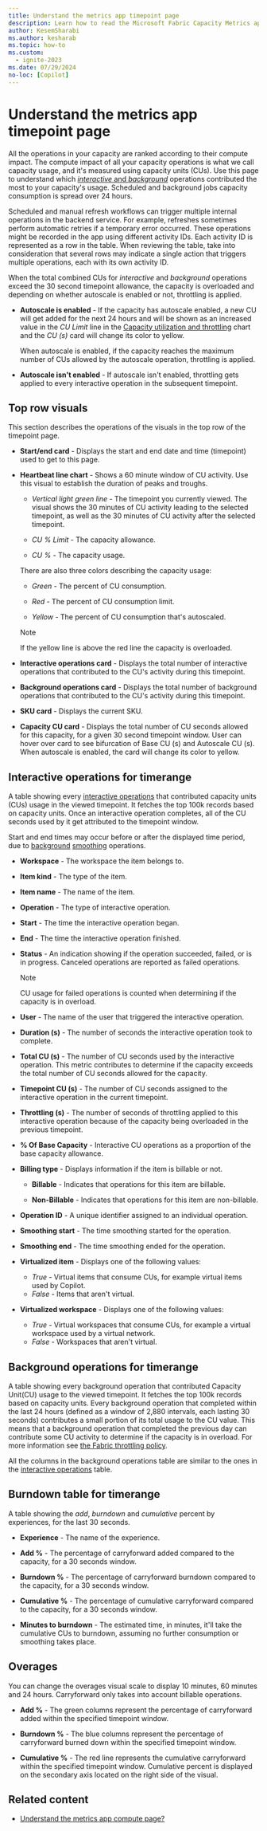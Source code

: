 ```yaml
---
title: Understand the metrics app timepoint page
description: Learn how to read the Microsoft Fabric Capacity Metrics app's explore page.
author: KesemSharabi
ms.author: kesharab
ms.topic: how-to
ms.custom:
  - ignite-2023
ms.date: 07/29/2024
no-loc: [Copilot]
---
```


# Understand the metrics app timepoint page

All the operations in your capacity are ranked according to their compute impact. The compute impact of all your capacity operations is what we call capacity usage, and it's measured using capacity units (CUs). Use this page to understand which [*interactive* and *background*](fabric-operations.md#interactive-and-background-operations) operations contributed the most to your capacity's usage. Scheduled and background jobs capacity consumption is spread over 24 hours.

Scheduled and manual refresh workflows can trigger multiple internal operations in the backend service. For example, refreshes sometimes perform automatic retries if a temporary error occurred. These operations might be recorded in the app using different activity IDs. Each activity ID is represented as a row in the table. When reviewing the table, take into consideration that several rows may indicate a single action that triggers multiple operations, each with its own activity ID.

When the total combined CUs for *interactive* and *background* operations exceed the 30 second timepoint allowance, the capacity is overloaded and depending on whether autoscale is enabled or not, throttling is applied.

* **Autoscale is enabled** - If the capacity has autoscale enabled, a new CU will get added for the next 24 hours and will be shown as an increased value in the *CU Limit* line in the [Capacity utilization and throttling](metrics-app-compute-page.md#capacity-utilization-and-throttling) chart and the *CU (s)* card will change its color to yellow.

    When autoscale is enabled, if the capacity reaches the maximum number of CUs allowed by the autoscale operation, throttling is applied.

* **Autoscale isn't enabled** - If autoscale isn't enabled, throttling gets applied to every interactive operation in the subsequent timepoint.

## Top row visuals

This section describes the operations of the visuals in the top row of the timepoint page.

* **Start/end card** - Displays the start and end date and time (timepoint) used to get to this page.

* **Heartbeat line chart** - Shows a 60 minute window of CU activity. Use this visual to establish the duration of peaks and troughs.

    * *Vertical light green line* - The timepoint you currently viewed. The visual shows the 30 minutes of CU activity leading to the selected timepoint, as well as the 30 minutes of CU activity after the selected timepoint.

    * *CU % Limit* - The capacity allowance.

    * *CU %* - The capacity usage.

    There are also three colors describing the capacity usage:

    * *Green* - The percent of CU consumption.

    * *Red* - The percent of CU consumption limit.

    * *Yellow* - The percent of CU consumption that's autoscaled.

    >[!NOTE]
    >If the yellow line is above the red line the capacity is overloaded.

* **Interactive operations card** - Displays the total number of interactive operations that contributed to the CU's activity during this timepoint.

* **Background operations card** - Displays the total number of background operations that contributed to the CU's activity during this timepoint.

* **SKU card** - Displays the current SKU.

* **Capacity CU card** - Displays the total number of CU seconds allowed for this capacity, for a given 30 second timepoint window. User can hover over card to see bifurcation of Base CU (s) and Autoscale CU (s). When autoscale is enabled, the card will change its color to yellow.

## Interactive operations for timerange

A table showing every [interactive operations](fabric-operations.md#interactive-operations) that contributed capacity units (CUs) usage in the viewed timepoint. It fetches the top 100k records based on capacity units. Once an interactive operation completes, all of the CU seconds used by it get attributed to the timepoint window.

Start and end times may occur before or after the displayed time period, due to [background](fabric-operations.md#background-operations) [smoothing](throttling.md) operations.

* **Workspace** - The workspace the item belongs to.

* **Item kind** - The type of the item.

* **Item name** - The name of the item.

* **Operation** - The type of interactive operation.

* **Start** - The time the interactive operation began.

* **End** - The time the interactive operation finished.

* **Status** - An indication showing if the operation succeeded, failed, or is in progress. Canceled operations are reported as failed operations.

    >[!NOTE]
    >CU usage for failed operations is counted when determining if the capacity is in overload.

* **User** - The name of the user that triggered the interactive operation.

* **Duration (s)** - The number of seconds the interactive operation took to complete.

* **Total CU (s)** - The number of CU seconds used by the interactive operation. This metric contributes to determine if the capacity exceeds the total number of CU seconds allowed for the capacity.

* **Timepoint CU (s)** - The number of CU seconds assigned to the interactive operation in the current timepoint.

* **Throttling (s)** - The number of seconds of throttling applied to this interactive operation because of the capacity being overloaded in the previous timepoint.

* **% Of Base Capacity** - Interactive CU operations as a proportion of the base capacity allowance.

* **Billing type** - Displays information if the item is billable or not.

    * **Billable** - Indicates that operations for this item are billable.

    * **Non-Billable**  - Indicates that operations for this item are non-billable.

* **Operation ID** - A unique identifier assigned to an individual operation.

* **Smoothing start** - The time smoothing started for the operation.

* **Smoothing end** - The time smoothing ended for the operation.

* **Virtualized item** - Displays one of the following values:
    * *True* - Virtual items that consume CUs, for example virtual items used by Copilot.
    * *False* - Items that aren't virtual.

* **Virtualized workspace** - Displays one of the following values:
    * *True* - Virtual workspaces that consume CUs, for example a virtual workspace used by a virtual network.
    * *False* - Workspaces that aren't virtual.

## Background operations for timerange

A table showing every background operation that contributed Capacity Unit(CU) usage to the viewed timepoint. It fetches the top 100k records based on capacity units. Every background operation that completed within the last 24 hours (defined as a window of 2,880 intervals, each lasting 30 seconds) contributes a small portion of its total usage to the CU value. This means that a background operation that completed the previous day can contribute some CU activity to determine if the capacity is in overload. For more information see [the Fabric throttling policy](throttling.md).

All the columns in the background operations table are similar to the ones in the [interactive operations](#interactive-operations-for-timerange) table.

## Burndown table for timerange

A table showing the *add*, *burndown* and *cumulative* percent by experiences, for the last 30 seconds.

* **Experience** - The name of the experience.

* **Add %** - The percentage of carryforward added compared to the capacity, for a 30 seconds window.

* **Burndown %** - The percentage of carryforward burndown compared to the capacity, for a 30 seconds window.

* **Cumulative %** - The percentage of cumulative carryforward compared to the capacity, for a 30 seconds window.

* **Minutes to burndown** - The estimated time, in minutes, it'll take the cumulative CUs to burndown, assuming no further consumption or smoothing takes place.

## Overages

You can change the overages visual scale to display 10 minutes, 60 minutes and 24 hours. Carryforward only takes into account billable operations.

* **Add %** - The green columns represent the percentage of carryforward added within the specified timepoint window.
  
* **Burndown %** - The blue columns represent the percentage of carryforward burned down within the specified timepoint window.
  
* **Cumulative %** - The red line represents the cumulative carryforward within the specified timepoint window. Cumulative percent is displayed on the secondary axis located on the right side of the visual.

## Related content

* [Understand the metrics app compute page?](metrics-app-compute-page.md)
